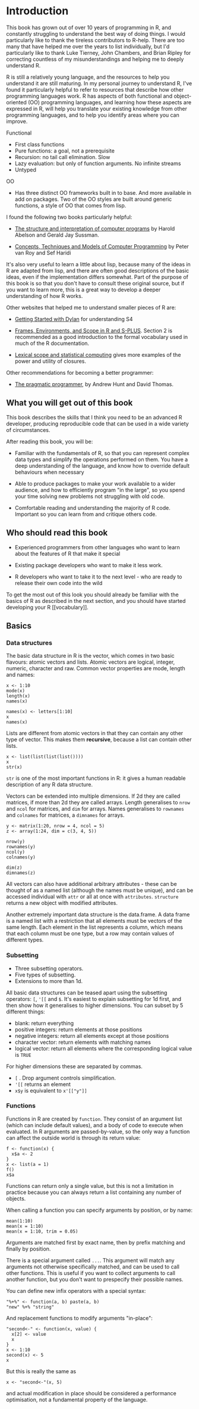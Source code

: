 # Introduction

This book has grown out of over 10 years of programming in R, and constantly struggling to understand the best way of doing things. I would particularly like to thank the tireless contributors to R-help. There are too many that have helped me over the years to list individually, but I'd particularly like to thank Luke Tierney, John Chambers, and Brian Ripley for correcting countless of my misunderstandings and helping me to deeply understand R.

R is still a relatively young language, and the resources to help you understand it are still maturing. In my personal journey to understand R, I've found it particularly helpful to refer to resources that describe how other programming languages work. R has aspects of both functional and object-oriented (OO) programming languages, and learning how these aspects are expressed in R, will help you translate your existing knowledge from other programming languages, and to help you identify areas where you can improve.

Functional

* First class functions
* Pure functions: a goal, not a prerequisite
* Recursion: no tail call elimination. Slow
* Lazy evaluation: but only of function arguments. No infinite streams
* Untyped

OO

* Has three distinct OO frameworks built in to base. And more available in add on packages.  Two of the OO styles are built around generic functions, a style of OO that comes from lisp.

I found the following two books particularly helpful:

* [The structure and interpretation of computer programs](http://mitpress.mit.edu/sicp/full-text/book/book.html) by Harold Abelson and Gerald Jay Sussman.

* [Concepts, Techniques and Models of Computer Programming](http://amzn.com/0262220695?tag=hadlwick-20) by Peter van Roy and Sef Haridi

It's also very useful to learn a little about lisp, because many of the ideas in R are adapted from lisp, and there are often good descriptions of the basic ideas, even if the implementation differs somewhat. Part of the purpose of this book is so that you don't have to consult these original source, but if you want to learn more, this is a great way to develop a deeper understanding of how R works.

Other websites that helped me to understand smaller pieces of R are:

* [Getting Started with Dylan](http://www.opendylan.org/gdref/tutorial.html)
  for understanding S4

* [Frames, Environments, and Scope in R and S-PLUS](http://cran.r-project.org/doc/contrib/Fox-Companion/appendix-scope.pdf). Section 2 is recommended as a good introduction to the formal vocabulary used in much of the R documentation. 

* [Lexical scope and statistical computing](http://www.stat.auckland.ac.nz/~ihaka/downloads/lexical.pdf) gives more examples of the power and utility of closures.

Other recommendations for becoming a better programmer:

* [The pragmatic programmer](http://amzn.com/020161622X?tag=hadlwick-20), by Andrew Hunt and David Thomas.


## What you will get out of this book

This book describes the skills that I think you need to be an advanced R developer, producing reproducible code that can be used in a wide variety of circumstances.

After reading this book, you will be:

* Familiar with the fundamentals of R, so that you can represent complex data
  types and simplify the operations performed on them. You have a deep
  understanding of the language, and know how to override default behaviours
  when necessary

* Able to produce packages to make your work available to a wider audience,
  and how to efficiently program "in the large", so you spend your time
  solving new problems not struggling with old code.

* Comfortable reading and understanding the majority of R code. Important so
  you can learn from and critique others code.

## Who should read this book

* Experienced programmers from other languages who want to learn about the
  features of R that make it special

* Existing package developers who want to make it less work.

* R developers who want to take it to the next level - who are ready to
  release their own code into the wild

To get the most out of this look you should already be familiar with the basics of R as described in the next section, and you should have started developing your R [[vocabulary]].

## Basics

### Data structures

The basic data structure in R is the vector, which comes in two basic flavours: atomic vectors and lists. Atomic vectors are logical, integer, numeric, character and raw. Common vector properties are mode, length and names:

    x <- 1:10
    mode(x)
    length(x)
    names(x)
    
    names(x) <- letters[1:10]
    x
    names(x)

Lists are different from atomic vectors in that they can contain any other type of vector. This makes them __recursive__, because a list can contain other lists. 

    x <- list(list(list(list())))
    x
    str(x)

`str` is one of the most important functions in R: it gives a human readable description of any R data structure.

Vectors can be extended into multiple dimensions. If 2d they are called matrices, if more than 2d they are called arrays.  Length generalises to `nrow` and `ncol` for matrices, and `dim` for arrays.  Names generalises to `rownames` and `colnames` for matrices, a `dimnames` for arrays.

    y <- matrix(1:20, nrow = 4, ncol = 5)
    z <- array(1:24, dim = c(3, 4, 5))

    nrow(y)
    rownames(y)
    ncol(y)
    colnames(y)

    dim(z)
    dimnames(z)

All vectors can also have additional arbitrary attributes - these can be thought of as a named list (although the names must be unique), and can be accessed individual with `attr` or all at once with `attributes`.  `structure` returns a new object with modified attributes.

Another extremely important data structure is the data.frame. A data frame is a named list with a restriction that all elements must be vectors of the same length. Each element in the list represents a column, which means that each column must be one type, but a row may contain values of different types.

### Subsetting

* Three subsetting operators.
* Five types of subsetting.
* Extensions to more than 1d.

All basic data structures can be teased apart using the subsetting operators: `[`, `'[[` and `$`. It's easiest to explain subsetting for 1d first, and then show how it generalises to higher dimensions. You can subset by 5 different things:

* blank: return everything
* positive integers: return elements at those positions
* negative integers: return all elements except at those positions
* character vector: return elements with matching names
* logical vector: return all elements where the corresponding logical value is `TRUE`

For higher dimensions these are separated by commas.

* `[` .  Drop argument controls simplification.
* `'[[` returns an element
* `x$y` is equivalent to `x'[["y"]]`

### Functions

Functions in R are created by `function`. They consist of an argument list (which can include default values), and a body of code to execute when evaluated. In R arguments are passed-by-value, so the only way a function can affect the outside world is through its return value:

    f <- function(x) {
      x$a <- 2
    }
    x <- list(a = 1)
    f()
    x$a

Functions can return only a single value, but this is not a limitation in practice because you can always return a list containing any number of objects.

When calling a function you can specify arguments by position, or by name:

    mean(1:10)
    mean(x = 1:10)
    mean(x = 1:10, trim = 0.05)

Arguments are matched first by exact name, then by prefix matching and finally by position.

There is a special argument called `...`.  This argument will match any arguments not otherwise specifically matched, and can be used to call other functions.  This is useful if you want to collect arguments to call another function, but you don't want to prespecify their possible names.

You can define new infix operators with a special syntax:

    "%+%" <- function(a, b) paste(a, b)
    "new" %+% "string"

And replacement functions to modify arguments "in-place":

    "second<-" <- function(x, value) {
      x[2] <- value
      x
    }
    x <- 1:10
    second(x) <- 5
    x

But this is really the same as 

    x <- "second<-"(x, 5)

and actual modification in place should be considered a performance optimisation, not a fundamental property of the language.
